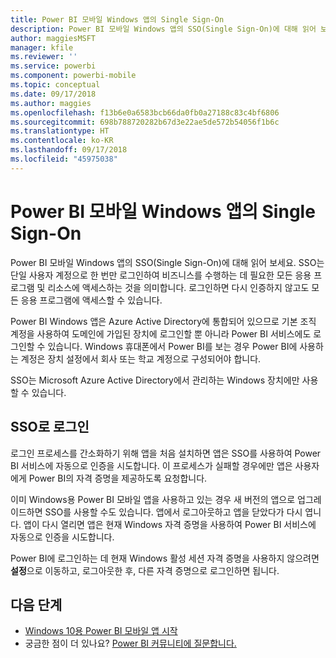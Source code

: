 ```yaml
---
title: Power BI 모바일 Windows 앱의 Single Sign-On
description: Power BI 모바일 Windows 앱의 SSO(Single Sign-On)에 대해 읽어 보세요. SSO는 단일 사용자 계정으로 한 번만 로그인하여 비즈니스를 수행하는 데 필요한 모든 응용 프로그램 및 리소스에 액세스하는 것을 의미합니다.
author: maggiesMSFT
manager: kfile
ms.reviewer: ''
ms.service: powerbi
ms.component: powerbi-mobile
ms.topic: conceptual
ms.date: 09/17/2018
ms.author: maggies
ms.openlocfilehash: f13b6e0a6583bcb66da0fb0a27188c83c4bf6806
ms.sourcegitcommit: 698b788720282b67d3e22ae5de572b54056f1b6c
ms.translationtype: HT
ms.contentlocale: ko-KR
ms.lasthandoff: 09/17/2018
ms.locfileid: "45975038"
---
```

# <a name="single-sign-on-in-the-power-bi-mobile-windows-app"></a>Power BI 모바일 Windows 앱의 Single Sign-On

Power BI 모바일 Windows 앱의 SSO(Single Sign-On)에 대해 읽어 보세요. SSO는 단일 사용자 계정으로 한 번만 로그인하여 비즈니스를 수행하는 데 필요한 모든 응용 프로그램 및 리소스에 액세스하는 것을 의미합니다. 로그인하면 다시 인증하지 않고도 모든 응용 프로그램에 액세스할 수 있습니다. 

Power BI Windows 앱은 Azure Active Directory에 통합되어 있으므로 기본 조직 계정을 사용하여 도메인에 가입된 장치에 로그인할 뿐 아니라 Power BI 서비스에도 로그인할 수 있습니다. Windows 휴대폰에서 Power BI를 보는 경우 Power BI에 사용하는 계정은 장치 설정에서 회사 또는 학교 계정으로 구성되어야 합니다.  

SSO는 Microsoft Azure Active Directory에서 관리하는 Windows 장치에만 사용할 수 있습니다. 

## <a name="sign-in-with-sso"></a>SSO로 로그인

로그인 프로세스를 간소화하기 위해 앱을 처음 설치하면 앱은 SSO를 사용하여 Power BI 서비스에 자동으로 인증을 시도합니다. 이 프로세스가 실패할 경우에만 앱은 사용자에게 Power BI의 자격 증명을 제공하도록 요청합니다.  

이미 Windows용 Power BI 모바일 앱을 사용하고 있는 경우 새 버전의 앱으로 업그레이드하면 SSO를 사용할 수도 있습니다. 앱에서 로그아웃하고 앱을 닫았다가 다시 엽니다. 앱이 다시 열리면 앱은 현재 Windows 자격 증명을 사용하여 Power BI 서비스에 자동으로 인증을 시도합니다. 

Power BI에 로그인하는 데 현재 Windows 활성 세션 자격 증명을 사용하지 않으려면 **설정**으로 이동하고, 로그아웃한 후, 다른 자격 증명으로 로그인하면 됩니다. 
 
## <a name="next-steps"></a>다음 단계

- [Windows 10용 Power BI 모바일 앱 시작](mobile-windows-10-phone-app-get-started.md)
- 궁금한 점이 더 있나요? [Power BI 커뮤니티에 질문합니다.](http://community.powerbi.com/)

